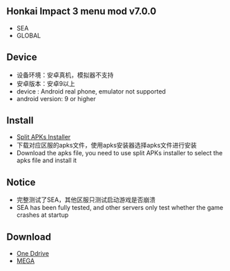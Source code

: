 
## Honkai Impact 3 menu mod v7.0.0
* SEA
* GLOBAL


## Device
* 设备环境：安卓真机，模拟器不支持
* 安卓版本：安卓9以上
* device : Android real phone, emulator not supported
* android version: 9 or higher
## Install
* [Split APKs Installer](https://github.com/Aefyr/SAI/releases)
* 下载对应区服的apks文件，使用apks安装器选择apks文件进行安装
* Download the apks file, you need to use split APKs installer to select the apks file and install it
## Notice
* 完整测试了SEA，其他区服只测试启动游戏是否崩溃
* SEA has been fully tested, and other servers only test whether the game crashes at startup

## Download
* [One Ddrive](https://1drv.ms/f/s!ApGsnK18f0dGazthEWyO6oRoh4Y)
* [MEGA](https://mega.nz/folder/050zETLK#UgzRVAI00XcVUFAAaT0ppA)
